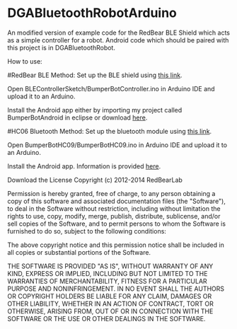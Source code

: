 # DGABluetoothRobotArduino

An modified version of example code for the RedBear BLE Shield which acts as a simple controller for a robot. Android code which should be paired with this project is in DGABluetoothRobot.

How to use:

#RedBear BLE Method:
Set up the BLE shield using [this link](http://redbearlab.com/getting-started-bleshield "RedBear Setup"). 

Open BLEControllerSketch/BumperBotController.ino in Arduino IDE and upload it to an Arduino.

Install the Android app either by importing my project called BumperBotAndroid in eclipse or download [here](https://drive.google.com/file/d/0B-4T7iSXnOhdTjdQWVp5ejFqQTg/view?usp=sharing "Drive Download").

#HC06 Bluetooth Method:
Set up the bluetooth module using [this link](http://www.instructables.com/id/Add-bluetooth-to-your-Arduino-project-ArduinoHC-06/ "HC06 Setup"). 


Open BumperBotHC09/BumperBotHC09.ino in Arduino IDE and upload it to an Arduino.

Install the Android app. Information is provided [here](https://github.com/davidalbers/BumperBotAndroid "App Github").




Download the 
License
Copyright (c) 2012-2014 RedBearLab

Permission is hereby granted, free of charge, to any person obtaining a copy of this software and associated documentation files (the "Software"), to deal in the Software without restriction, including without limitation the rights to use, copy, modify, merge, publish, distribute, sublicense, and/or sell copies of the Software, and to permit persons to whom the Software is furnished to do so, subject to the following conditions:

The above copyright notice and this permission notice shall be included in all copies or substantial portions of the Software.

THE SOFTWARE IS PROVIDED "AS IS", WITHOUT WARRANTY OF ANY KIND, EXPRESS OR IMPLIED, INCLUDING BUT NOT LIMITED TO THE WARRANTIES OF MERCHANTABILITY, FITNESS FOR A PARTICULAR PURPOSE AND NONINFRINGEMENT. IN NO EVENT SHALL THE AUTHORS OR COPYRIGHT HOLDERS BE LIABLE FOR ANY CLAIM, DAMAGES OR OTHER LIABILITY, WHETHER IN AN ACTION OF CONTRACT, TORT OR OTHERWISE, ARISING FROM, OUT OF OR IN CONNECTION WITH THE SOFTWARE OR THE USE OR OTHER DEALINGS IN THE SOFTWARE.
